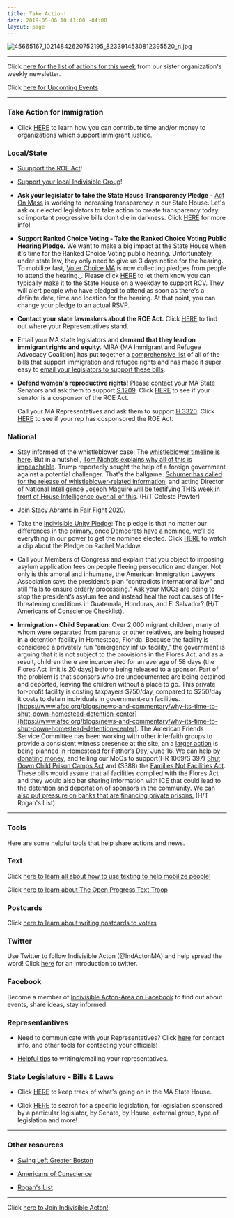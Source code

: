 ```yaml
---
title: Take Action!
date: 2019-05-06 10:41:00 -04:00
layout: page
---
```


![45665167_10214842620752195_8233914530812395520_n.jpg](/uploads/45665167_10214842620752195_8233914530812395520_n.jpg)

---

Click [here for the list of actions for this week](https://docs.google.com/document/d/1c9noDp4crDN3kzDnXp6owDDsxNlR2XBBRXVmY0e4UxQ/edit?ts=5a5e9634) from our sister organization's weekly newsletter.

Click [here for Upcoming Events](http://www.indivisibleacton.org/events/upcoming-events.html)

---

### Take Action for Immigration

* Click [HERE](http://www.indivisibleacton.org/events/support-immigration-justice.html) to learn how you can contribute time and/or money to organizations which support immigrant justice.

### Local/State

* [Suupport the ROE Act](http://www.indivisibleacton.org/2019/09/23/support-the-roe-act.html)!

* [Support your local Indivisible Group](http://www.indivisibleacton.org/2019/09/17/support-your-local-indivisible-group.html)!

* **Ask your legislator to take the State House Transparency Pledge** - [Act On Mass](https://www.actonmass.org/?fbclid=IwAR2cSOj7LMK6jSofTR_6L1eEY2hRU1RsRm9lEmXC2r6jMfsPUy8jjzELYrU) is working to increasing transparency in our State House.  Let's ask our elected legislators to take action to create transparency today so important progressive bills don’t die in darkness. Click [HERE](https://www.actonmass.org/pledge?fbclid=IwAR2cSOj7LMK6jSofTR_6L1eEY2hRU1RsRm9lEmXC2r6jMfsPUy8jjzELYrU) for more info!

* **Support Ranked Choice Voting - Take the Ranked Choice Voting Public Hearing Pledge.** We want to make a big impact at the State House when it's time for the Ranked Choice Voting public hearing. Unfortunately, under state law, they only need to give us 3 days notice for the hearing. To mobilize fast, [Voter Choice MA](https://u1584542.ct.sendgrid.net/mpss/c/DwE/ni0YAA/t.2rz/_kZsxCUeRUe-S5X2e7jKfQ/h13/eAc2-2B5JiIBe4Rx1zyL0vRFZ-2BCAy5NzuyrMQ4Uat-2FTWSv9St6JZSxWQsg1QARQ9n3kgJ8DWf38uwiC6mfIgGNW-2BQw1jHYaJaqz1nKHYmr862F9vzhSxZK81aZUfHbvwo8NHeDeAznLWTywufkiJg06Gyg-2FuE7Y3QU9CGwbU-2BtCF1DfnmX2Pz7KeDwYRM1J7wyc6-2BwzzpmnPjDsEIi3ZSuws1b31QE62dR7K5kfQNzfG84aqmRc89wA6LkSJS8U7RMJte132fcUM3o-2BxEUWYktwg5h5rjDZPhS1e6LivNM25E6TehZ5WpLHxqCnMD4W8DX5qcGK-2FXXjpV4wmFP34medyY3oY-2FIQdS-2BhD9lcVk6qvT-2BNLAeyTBy1FGWVqRK2tsqWNTIKviNqu3jsCR5Zp6LJw-3D-3D) is now collecting pledges from people to attend the hearing.[ ](https://u1584542.ct.sendgrid.net/mpss/c/DwE/ni0YAA/t.2rz/_kZsxCUeRUe-S5X2e7jKfQ/h14/eAc2-2B5JiIBe4Rx1zyL0vRFZ-2BCAy5NzuyrMQ4Uat-2FTWSv9St6JZSxWQsg1QARQ9n3kgJ8DWf38uwiC6mfIgGNW-2BQw1jHYaJaqz1nKHYmr861UXI1A84E5Y1gn6bu9NCQijyW3FZgroCCi5kmCfXd9lNJVM1LBJd-2F2VU-2F-2BsNxlaPs3ux7EZH0alx8gQwiVo4n4ys5gurBlHnQuhB7QJQ7YkOatmWrCkr2juGCeGfR-2FO6MPjR4I06xLzoOpgRV8aJ56eUiLUtnvPFxBkWAAXs9oYgs9EiQO3Gnf66ShdFy3fraxWsrP26vrxjtxAJ-2FHCN6O7Pvvk-2BMpB966fF1PmxI1A3c2bjJbB7wHrUZPQcTJmUvKhE5dtAbRZT6lpzv9qLlU7AWGiwWdI60F6eXBSjjkcA-3D-3D).  Please click [HERE](https://u1584542.ct.sendgrid.net/mpss/c/DwE/ni0YAA/t.2rz/_kZsxCUeRUe-S5X2e7jKfQ/h15/eAc2-2B5JiIBe4Rx1zyL0vRFZ-2BCAy5NzuyrMQ4Uat-2FTWSv9St6JZSxWQsg1QARQ9n3kgJ8DWf38uwiC6mfIgGNW-2BQw1jHYaJaqz1nKHYmr860zAAsGvtpz8Mv8dohhEWQKFlc25tCWaiJEve75l44xwt-2FQYQPvf4fK-2B8O0dFkJqyeLSOJdhZe-2BWl5uZuJWl7jQShUWOh12yG-2Fz0YWaVPzG0GaPWEQqx45AOpVCl9w7bdTelXQ9Ovt69tlEwL0Rub-2FJ-2FKBeT3RZUkbiRl-2BfCWPicaeACJMGJqU2Yo7OwKYiOHGV2q25NAsPXNEfwbkeXDGlPOV8jLEBw3CpHwKqIWE26I1b0OaZI05HFqYd7UQyYNOX3HBbQspzY-2FIlo-2F3qhFH5gnuDcXAE3H9nMFy9UEozJQ-3D-3D) to let them know you can typically make it to the State House on a weekday to support RCV. They will alert people who have pledged to attend as soon as there's a definite date, time and location for the hearing. At that point, you can change your pledge to an actual RSVP.

* **Contact your state lawmakers about the ROE Act.** Click [HERE](https://www.plannedparenthoodaction.org/planned-parenthood-advocacy-fund-massachusetts-inc/issues/roe-act/roe-act-cosponsors?fbclid=IwAR3q0MsBefpFWEW9kq8vl7sAzzeRyE0iTAZDauZjxpP9ocIvGDyvEDc_CLQ) to find out where your Representatives stand.

* Email your MA state legislators and **demand that they lead on immigrant rights and equity**. MIRA (MA Immigrant and Refugee Advocacy Coalition) has put together a [comprehensive list](https://mailchi.mp/miracoalition/action-alert-lets-build-momentum-for-our-2019-priority-bills?e=baa65bb0e1&link_id=16&can_id=9a7cc198611ac2a74f284fdda8e14f7e) of all of the bills that support immigration and refugee rights and has made it super easy to [email your legislators to support these bills](https://p2a.co/96apnIc?link_id=17&can_id=9a7cc198611ac2a74f284fdda8e14f7e).


* **Defend women's reproductive rights!** Please contact your MA State Senators and ask them to support [S.1209](https://malegislature.gov/Bills/191/SD109).  Click [HERE](https://www.plannedparenthoodaction.org/planned-parenthood-advocacy-fund-massachusetts-inc/issues/roe-act/roe-act-cosponsors) to see if your senator is a cosponsor of the ROE Act.

  Call your MA Representatives and ask them to support [H.3320](https://malegislature.gov/Bills/191/H3320).  Click [HERE](https://www.plannedparenthoodaction.org/planned-parenthood-advocacy-fund-massachusetts-inc/issues/roe-act/roe-act-cosponsors#house) to see if your rep has cosponsored the ROE Act.

### National

* Stay informed of the whistleblower case: The [whistleblower timeline is here](https://u1584542.ct.sendgrid.net/mps2/c/EgE/ni0YAA/t.2vb/5p6KkSdFRsWt3AlKwe2C9A/h12/XFi-2F0rVs9p842PWp8U4wjMiQXG8wmMqChiAGp-2Blb1Z6rblOg0X7z9kZFF34y3k8fc8g9NZQRkzIsVmwgULc3hXVOlTZTjTvtCs9dwiLuzMh672QR5Xw7P65Vz-2BWB9I6uIgKYZ6ew3VvlgyeIRsLYug07TYYCDnSwL-2BPwf1tXuGX2bR2kkizPIRo9zq-2FlnQdE33o7L8zK2V9Jyv0p1Qp7HnSDclJ4f-2BHs7O8IlkXeOcUEa6qVfCOMiIKb7sFMtepTyWKVy2bi4PbHscweNO70OETMSZLOvbpn-2BOPTlfWsdGwM3aTISHWnElC8HicPIiIVL8xO4R0hB-2BA8ZKUz2XoY5uUGiajFfKgJ94WqgFxg8oVjcAisflX-2BXPbWEaBOhR61ZSwA0LaM7Ks5lrkihztxBqI851kVovVgQ9P2bjbyu4n-2B0pfWQTHPBh183s7bLHgFBvSE97LaWZNSBu-2BQOtWT8nMzE9W9xtFh1Sdv2hudKT3Sy-2BtTV8fTRD4-2F9nvBEpMGkt3xOZpTUo3R-2BeBLboWgyLfXRnn53jepujLFybzs6i8-3D/IEQ1). But in a nutshell, [Tom Nichols explains why all of this is impeachable](https://u1584542.ct.sendgrid.net/mps2/c/EgE/ni0YAA/t.2vb/5p6KkSdFRsWt3AlKwe2C9A/h13/XFi-2F0rVs9p842PWp8U4wjMiQXG8wmMqChiAGp-2Blb1Z6rblOg0X7z9kZFF34y3k8fc8g9NZQRkzIsVmwgULc3hXZ9O0wrd-2BOz5r17Eu1xav0gPnEkIoxT7x-2Bs7xq5tXz-2BpXaP0g96g2ysbo4ZDhBy5gGYGpZ-2FcMj45fBAXs4Ui-2BFg-2FNF1LRPH1CJq2OtMbb3Vc6fferFTjvwFesLhxl4BwA4YblC6vYYr9-2Fk7573wTzUwtb-2FhHRmMFKsStOKvGpydxmI-2FrY4JyKUYT5q-2BJJCsN6GLvfIJC6MaSREoTAj35YddNqz-2FkqccRXEa0A-2FszrS3RmO56ZvY6rxVni7cm2wUFtEioiUVdwR4r1w1dwx64ynsyPyrHjTtbCYTQHqAJwjP5jYEfnzyyzNGaeNL5olRfvkGGkxy6hfwB3-2FWLU1Gf4BEsdvCIBd8cSkatT5W9Q1eChfr7UvHkQ2lqsR2twsmERtdVvG9NydSlzMOxUEOBIKVRnA2qErgRwz-2B3sXmY5t2eLrKzaW-2B-2Fr3cNW-2B5ylYYew-3D-3D/w93K). Trump reportedly sought the help of a foreign government against a potential challenger. That's the ballgame. [Schumer has called for the release of whistleblower-related information](https://u1584542.ct.sendgrid.net/mps2/c/EgE/ni0YAA/t.2vb/5p6KkSdFRsWt3AlKwe2C9A/h14/XFi-2F0rVs9p842PWp8U4wjMiQXG8wmMqChiAGp-2Blb1Z6rblOg0X7z9kZFF34y3k8fc8g9NZQRkzIsVmwgULc3hfmZVCOMJ7f3KT4cMRpkLNC-2FjFqn9B9tY-2FjEBwDVcuKQqxDYqQt8myZt2HeoVdDAlt62repDsuuGsJ2P4ZOA0vzJdbrvm4VKLUKGctnyd3qyLUPhmJUeNVKGDYkoW3EiUaMyIPeLc-2FRnSyb3FcfsCHsQsG04yCUD0QdQkN8ExzAknDQzSWAsbFibunBXgue0KvKbYEotIepq2BgRPnrIPa6n3OyD-2Bo7K0vzLYzTgAwkqbDQYjVNjl53C8Irb-2B1BEvcSZKMP1QJh6HLK56nEzjlOJd-2BhdQ0czYNvLu8aWbuDy-2F-2FyPqjQ8L4DK8l51quMJsd3-2BNlcDBVhjAGpspGKZLrbzcRfkkaRVYqcbGr-2B5OPPJDazB8-2Fd34kcu030VfU30v7fo2Z1-2BWIWd1WXOWtOBTNc-3D/kJQ_), and acting Director of National Intelligence Joseph Maguire [will be testifying THIS week in front of House Intelligence over all of this](https://u1584542.ct.sendgrid.net/mps2/c/EgE/ni0YAA/t.2vb/5p6KkSdFRsWt3AlKwe2C9A/h15/XFi-2F0rVs9p842PWp8U4wjMiQXG8wmMqChiAGp-2Blb1Z6rblOg0X7z9kZFF34y3k8fc8g9NZQRkzIsVmwgULc3hV3JtOE2-2Brs8pZuK16B7hW-2FMp0xiTK0mYrNV0Mw29JwUo-2B6SHkJaaFKt2BHZfN0jI8POv8lTOfsW4e-2FevnZn4vWOyJ0ZK3FlMKC23YDDb7VSEeDSCzdXCzb64ZaLxug4WxBZq5w81rxA3Fai6tZvud-2BGOgpyr0geQy3cskQQNOu91KFSKE9MJq4lTOz-2FNPwH-2FNz4Nb4Dfb-2Fcu9Wq-2F-2FeN0yeLW0BS7PiGjeH2zaaNX5kc1-2FgUaGVF1UXQDdhM0-2BSgN92-2FBsOl2qrAstUIte2gTQSQN-2B9vTxAkA0Kdjxkn113QOTEn66gWNY5MSfR8lrmSj2JAdRNPb2ddNGMWYHDGkcrRC-2F5-2BIG6mBQJuYEHyAY5FuiQPG1Dbr3lTe-2BvowNbNNHO0wN2-2Bmsi9BiREhiGWwrE-3D/44or). (H/T Celeste Pewter)   

* [Join Stacy Abrams in Fair Fight 2020](https://fairfight.com/fair-fight-2020/).

* Take the [Indivisible Unity Pledge](http://pledge.indivisible.org): The pledge is that no matter our differences in the primary, once Democrats have a nominee, we’ll do everything in our power to get the nominee elected.  Click [HERE](https://www.youtube.com/watch?v=HojK7c7X3WE&link_id=18&can_id=9a7cc198611ac2a74f284fdda8e14f7e&source=email-2019-5-7-indivisible-acton-weekly-newsletter&email_referrer=email_540613&email_subject=2019-5-7-indivisible-acton-weekly-newsletter) to watch a clip about the Pledge on Rachel Maddow.


* Call your Members of Congress and explain that you object to imposing asylum application fees on people fleeing persecution and danger. Not only is this amoral and inhumane, the American Immigration Lawyers Association says the president’s plan “contradicts international law” and still “fails to ensure orderly processing.” Ask your MOCs are doing to stop the president’s asylum fee and instead heal the root causes of life-threatening conditions in Guatemala, Honduras, and El Salvador? (H/T Americans of Conscience Checklist).

* **Immigration - Child Separation**:   Over 2,000 migrant children, many of whom were separated from parents or other relatives, are being housed in a detention facility in Homestead, Florida.  Because the facility is considered a privately run “emergency influx facility,” the government is arguing that it is not subject to the provisions in the Flores Act, and as a result, children there are incarcerated for an average of 58 days (the Flores Act limit is 20 days) before being released to a sponsor. Part of the problem is that sponsors who are undocumented are being detained and deported, leaving the children without a place to go. This private for-profit facility is costing taxpayers $750/day, compared to $250/day it costs to detain individuals in government-run facilities. [https://www.afsc.org/blogs/news-and-commentary/why-its-time-to-shut-down-homestead-detention-center](https://www.afsc.org/blogs/news-and-commentary/why-its-time-to-shut-down-homestead-detention-center). The American Friends Service Committee has been working with other interfaith groups to provide a consistent witness presence at the site, an a [larger action](https://migrantjustice.afsc.org/) is being planned in Homestead for Father’s Day, June 16.  We can help by [donating money](https://www.gofundme.com/witness-tornillo-homestead?fbclid=IwAR18JFq_n9Xa16N6REQqsYk6o6sfI3rooJorD8-xeYgCjeOhNcDb20j5ev0), and telling our MoCs to support(HR 1069/S 397) [Shut Down Child Prison Camps Act](https://www.congress.gov/bill/116th-congress/house-bill/1069) and (S388) the [Families Not Facilities Act](https://www.congress.gov/bill/116th-congress/senate-bill/388?q=%7B%22search%22%3A%5B%22S388%22%5D%7D&s=5&r=1).  These bills would assure that all facilities complied with the Flores Act and they would also bar sharing information with ICE that could lead to the detention and deportation of sponsors in the community.  [We can also put pressure on banks that are financing private prisons.](https://www.miamiherald.com/news/local/immigration/article230326379.html?fbclid=IwAR13fQmVWSd8Q09dJVNaRxEfdEwjSv1UPoA_9NspW5ZYTHIBuTSy7PLu12w)  (H/T Rogan's List)

---

### Tools

Here are some helpful tools that help share actions and news.

### Text

Click [here to learn all about how to use texting to help mobilize people!](https://docs.google.com/document/d/1PvjgTv0y5wthNdlEJeMkg6K3hE4HOoeRAgTfFO2PSQM)

Click [here to learn about The Open Progress Text Troop](https://www.openprogress.com/text-troop)

### Postcards

Click [here to learn about writing postcards to voters](http://www.postcardstovoters.org)

### Twitter

Use Twitter to follow Indivisible Acton (@IndActonMA) and help spread the word!  Click [here](https://drive.google.com/file/d/0BwLIGG6Uwnr_Y0h2a3EwS0hiWTF6dHNkLXR1OUZMOGhibHpr/view) for an  introduction to twitter.

### Facebook

Become a member of [Indivisible Acton-Area on Facebook](https://www.facebook.com/groups/indivisibleacton) to find out about events, share ideas, stay informed.

### Representantives

* Need to communicate with your Representatives?  Click [here](http://www.indivisibleacton.org/2018-ma-state-primary.html) for contact info, and other tools for contacting your officials!

* [Helpful tips](https://docs.google.com/document/d/1vKG49nreg_Y2_xr2dzYfwcPF4KOFvGRoX6caxWKrMUQ/)  to writing/emailing your representatives.

### State Legislature - Bills & Laws

* Click [HERE](https://www.actonmass.org) to keep track of what's going on in the MA State House.

* Click [HERE](https://malegislature.gov/Bills/Search) to search for a specific legislation, for legislation sponsored by a particular legislator, by Senate, by House, external group, type of legislation and more!

---

### Other resources

* [Swing Left Greater Boston](https://swingleftboston.org)

* [Americans of Conscience](https://americansofconscience.com)

* [Rogan's List](http://roganslist.blogspot.com)

---

Click [here to Join Indivisible Acton!](https://actionnetwork.org/forms/join-indivisible-acton?source=direct_link&referrer=group-indivisible-acton)